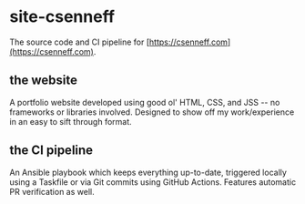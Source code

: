 # site-csenneff
The source code and CI pipeline for [https://csenneff.com](https://csenneff.com).

## the website
A portfolio website developed using good ol' HTML, CSS, and JSS -- no frameworks or libraries involved. Designed to show off my work/experience in an easy to sift through format.

## the CI pipeline
An Ansible playbook which keeps everything up-to-date, triggered locally using a Taskfile or via Git commits using GitHub Actions. Features automatic PR verification as well.
